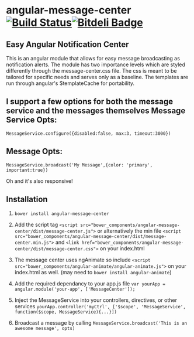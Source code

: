 angular-message-center [![Build Status](https://travis-ci.org/IanShoe/angular-message-center.png?branch=master)](https://travis-ci.org/IanShoe/angular-message-center)[![Bitdeli Badge](https://d2weczhvl823v0.cloudfront.net/IanShoe/angular-message-center/trend.png)](https://bitdeli.com/free "Bitdeli Badge")
======================

Easy Angular Notification Center
---------

This is an angular module that allows for easy message broadcasting as notification alerts. The module has two importance levels which are styled differently through the message-center.css file. The css is meant to be tailored for specific needs and serves only as a baseline. The templates are run through angular's $templateCache for portability.

I support a few options for both the message service and the messages themselves
Message Service Opts:
---------
`MessageService.configure({disabled:false, max:3, timeout:3000})`

Message Opts:
---------
`MessageService.broadcast('My Message',{color: 'primary', important:true})`

Oh and it's also responsive!

Installation
---------

1. `bower install angular-message-center`

2. Add the script tag `<script src="bower_components/angular-message-center/dist/message-center.js">` or alternatively the min file `<script src="bower_components/angular-message-center/dist/message-center.min.js">` and `<link href="bower_components/angular-message-center/dist/message-center.css">` on your index.html

3. The message center uses ngAnimate so include `<script src="bower_components/angular-animate/angular-animate.js">` on your index.html as well. (may need to `bower install angular-animate`)

4. Add the required dependancy to your app.js file `var yourApp = angular.module('your-app', ['MessageCenter']);`

5. Inject the MessageService into your controllers, directives, or other services `yourApp.controller('myCtrl', ['$scope', 'MessageService', function($scope, MessageService){...}])`

6. Broadcast a message by calling `MessageService.broadcast('This is an awesome message', opts)`
